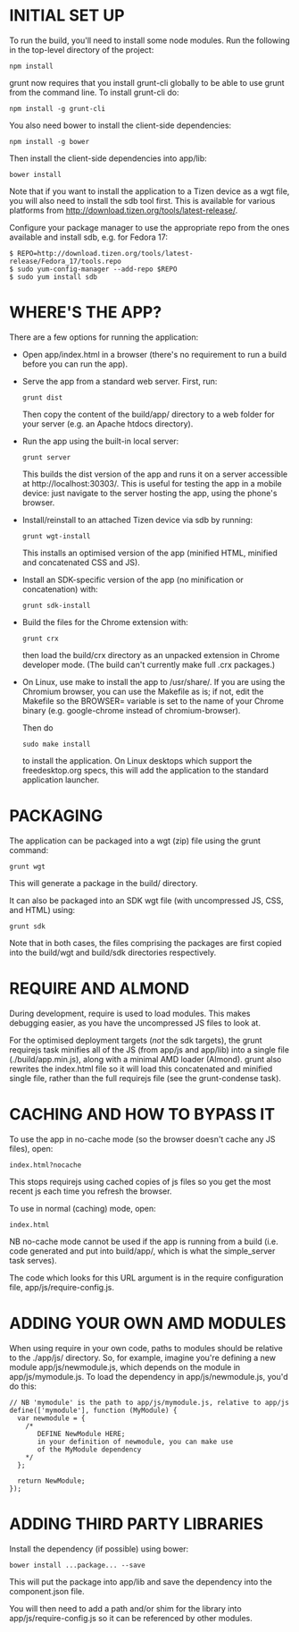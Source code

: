 # INITIAL SET UP

To run the build, you'll need to install some node modules.
Run the following in the top-level directory of the project:

    npm install

grunt now requires that you install grunt-cli globally
to be able to use grunt from the command line. To install
grunt-cli do:

    npm install -g grunt-cli

You also need bower to install the client-side dependencies:

    npm install -g bower

Then install the client-side dependencies into app/lib:

    bower install

Note that if you want to install the application to a Tizen device
as a wgt file, you will also need to install the sdb tool first.
This is available for various platforms from
http://download.tizen.org/tools/latest-release/.

Configure your package manager to use the appropriate repo from the
ones available and install sdb, e.g. for Fedora 17:

    $ REPO=http://download.tizen.org/tools/latest-release/Fedora_17/tools.repo
    $ sudo yum-config-manager --add-repo $REPO
    $ sudo yum install sdb

# WHERE'S THE APP?

There are a few options for running the application:

*   Open app/index.html in a browser (there's no requirement to
    run a build before you can run the app).

*   Serve the app from a standard web server. First, run:

        grunt dist

    Then copy the content of the build/app/ directory to a web folder
    for your server (e.g. an Apache htdocs directory).

*   Run the app using the built-in local server:

        grunt server

    This builds the dist version of the app and runs it on a server
    accessible at http://localhost:30303/. This is useful for testing the
    app in a mobile device: just navigate to the server hosting
    the app, using the phone's browser.

*   Install/reinstall to an attached Tizen device via sdb by running:

        grunt wgt-install

    This installs an optimised version of the app (minified HTML,
    minified and concatenated CSS and JS).

*   Install an SDK-specific version of the app (no minification or
    concatenation) with:

        grunt sdk-install

*   Build the files for the Chrome extension with:

        grunt crx

    then load the build/crx directory as an unpacked extension in Chrome
    developer mode. (The build can't currently make full .crx packages.)

*   On Linux, use make to install the app to /usr/share/. If you are
    using the Chromium browser, you can use the Makefile as is; if not, edit the
    Makefile so the BROWSER= variable is set to the name of your Chrome
    binary (e.g. google-chrome instead of chromium-browser).

    Then do

        sudo make install

    to install the application. On Linux desktops which support the
    freedesktop.org specs, this will add the application to the standard
    application launcher.

# PACKAGING

The application can be packaged into a wgt (zip) file using the grunt
command:

    grunt wgt

This will generate a package in the build/ directory.

It can also be packaged into an SDK wgt file (with uncompressed JS,
CSS, and HTML) using:

    grunt sdk

Note that in both cases, the files comprising the packages are
first copied into the build/wgt and build/sdk directories respectively.

# REQUIRE AND ALMOND

During development, require is used to load modules. This makes
debugging easier, as you have the uncompressed JS files to look at.

For the optimised deployment targets (*not* the sdk targets),
the grunt requirejs task minifies all of the JS (from
app/js and app/lib) into a single file (./build/app.min.js), along
with a minimal AMD loader (Almond). grunt also rewrites the index.html
file so it will load this concatenated and minified single file,
rather than the full requirejs file (see the grunt-condense task).

# CACHING AND HOW TO BYPASS IT

To use the app in no-cache mode (so the browser doesn't cache
any JS files), open:

    index.html?nocache

This stops requirejs using cached copies of js files so you get
the most recent js each time you refresh the browser.

To use in normal (caching) mode, open:

    index.html

NB no-cache mode cannot be used if the app is running from a build
(i.e. code generated and put into build/app/, which is what the
simple_server task serves).

The code which looks for this URL argument is in the require configuration
file, app/js/require-config.js.

# ADDING YOUR OWN AMD MODULES

When using require in your own code, paths to modules should be
relative to the ./app/js/ directory. So, for example, imagine you're
defining a new module app/js/newmodule.js, which depends on
the module in app/js/mymodule.js. To load the dependency in
app/js/newmodule.js, you'd do this:

    // NB 'mymodule' is the path to app/js/mymodule.js, relative to app/js
    define(['mymodule'], function (MyModule) {
      var newmodule = {
        /*
           DEFINE NewModule HERE;
           in your definition of newmodule, you can make use
           of the MyModule dependency
        */
      };

      return NewModule;
    });

# ADDING THIRD PARTY LIBRARIES

Install the dependency (if possible) using bower:

    bower install ...package... --save

This will put the package into app/lib and save the dependency into
the component.json file.

You will then need to add a path and/or shim for the library into
app/js/require-config.js so it can be referenced by other modules.
